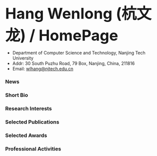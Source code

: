 ### <font size=15>Hang Wenlong (杭文龙) / HomePage </font>
-  Department of Computer Science and Technology, Nanjing Tech University
-  Addr: 30 South Puzhu Road, 79 Box, Nanjing, China, 211816
-  Email: wlhang@njtech.edu.cn

### News

### Short Bio

### Research Interests

### Selected Publications

### Selected Awards

### Professional Activities


